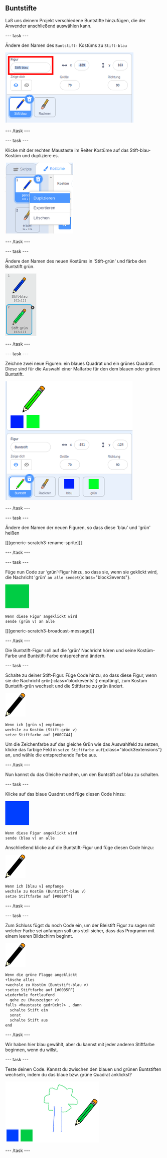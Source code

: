 ## Buntstifte

Laß uns deinem Projekt verschiedene Buntstifte hinzufügen, die der Anwender anschließend auswählen kann.

--- task ---

Ändere den Namen des `Buntstift-` Kostüms zu `Stift-blau`

![Buntstift-umbenennen](images/rename-pencil.png)

--- /task ---

--- task ---

Klicke mit der rechten Maustaste im Reiter Kostüme auf das Stift-blau-Kostüm und dupliziere es.

![Screenshot](images/paint-blue-duplicate.png)

--- /task ---

--- task ---

Ändere den Namen des neuen Kostüms in 'Stift-grün' und färbe den Buntstift grün.

![screenshot](images/paint-pencil-green.png)

--- /task ---

--- task ---

Zeichne zwei neue Figuren: ein blaues Quadrat und ein grünes Quadrat. Diese sind für die Auswahl einer Malfarbe für den dem blauen oder grünen Buntstift.

![Screenshot](images/paint-selectors.png)

--- /task ---

--- task ---

Ändere den Namen der neuen Figuren, so dass diese 'blau' und 'grün' heißen

[[[generic-scratch3-rename-sprite]]]

--- /task ---

--- task ---

Füge nun Code zur ‘grün’-Figur hinzu, so dass sie, wenn sie geklickt wird, die Nachricht 'grün' `an alle sendet`{:class="block3events"}.

![gruenes_Quadrat](images/green_square.png)

```blocks3
Wenn diese Figur angeklickt wird
sende (grün v) an alle
```

[[[generic-scratch3-broadcast-message]]]

--- /task ---

Die Buntstift-Figur soll auf die 'grün' Nachricht hören und seine Kostüm-Farbe und Buntstift-Farbe entsprechend ändern.

--- task ---

Schalte zu deiner Stift-Figur. Füge Code hinzu, so dass diese Figur, wenn sie die Nachricht `grün`{:class='blockevents':} empfängt, zum Kostum Buntstift-grün wechselt und die Stiftfarbe zu grün ändert.

![Buntstift](images/pencil.png)

```blocks3
Wenn ich [grün v] empfange
wechsle zu Kostüm (Stift-grün v)
setze Stiftfarbe auf [#00CC44]
```

Um die Zeichenfarbe auf das gleiche Grün wie das Auswahlfeld zu setzen, klicke das farbige Feld in `setze Stiftfarbe auf`{:class="block3extensions"} an, und wähle die entsprechende Farbe aus.

--- /task ---

Nun kannst du das Gleiche machen, um den Buntstift auf blau zu schalten.

--- task ---

Klicke auf das blaue Quadrat und füge diesen Code hinzu:

![blaues_Quadrat](images/blue_square.png)

```blocks3
Wenn diese Figur angeklickt wird
sende (blau v) an alle
```

Anschließend klicke auf die Buntstift-Figur und füge diesen Code hinzu:

![Buntstift](images/pencil.png)

```blocks3
Wenn ich [blau v] empfange
wechsle zu Kostüm (Buntstift-blau v)
setze Stiftfarbe auf [#0000ff]
```

--- /task ---

--- task ---

Zum Schluss fügst du noch Code ein, um der Bleistift Figur zu sagen mit welcher Farbe sei anfangen soll uns stell sicher, dass das Programm mit einem leeren Bildschirm beginnt.

![Buntstift](images/pencil.png)

```blocks3
Wenn die grüne Flagge angeklickt
+lösche alles
+wechsle zu Kostüm (Buntstift-blau v)
+setze Stiftfarbe auf [#0035FF]
wiederhole fortlaufend 
  gehe zu (Mauszeiger v)
falls <Maustaste gedrückt?> , dann 
  schalte Stift ein
  sonst 
  schalte Stift aus
end
```

--- /task ---

Wir haben hier blau gewählt, aber du kannst mit jeder anderen Stiftfarbe beginnen, wenn du willst.

--- task ---

Teste deinen Code. Kannst du zwischen den blauen und grünen Buntstiften wechseln, indem du das blaue bzw. grüne Quadrat anklickst?

![Screenshot](images/paint-pens-test.png)

--- /task ---